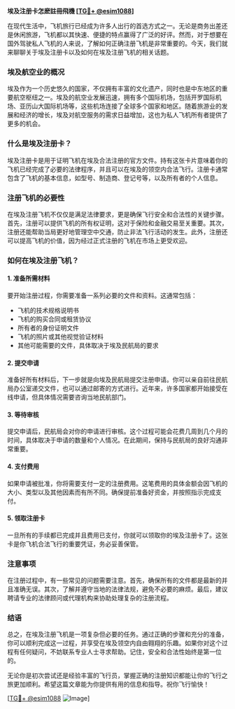 **埃及注册卡怎麽註冊飛機 [[TG💪+ @esim1088](https://t.me/s/esim1088)]**

在现代生活中，飞机旅行已经成为许多人出行的首选方式之一。无论是商务出差还是休闲旅游，飞机都以其快速、便捷的特点赢得了广泛的好评。然而，对于想要在国外驾驶私人飞机的人来说，了解如何正确注册飞机是非常重要的。今天，我们就来聊聊关于埃及注册卡以及如何在埃及注册飞机的相关话题。

### 埃及航空业的概况

埃及作为一个历史悠久的国家，不仅拥有丰富的文化遗产，同时也是中东地区的重要航空枢纽之一。埃及的航空业发展迅速，拥有多个国际机场，包括开罗国际机场、亚历山大国际机场等，这些机场连接了全球多个国家和地区。随着旅游业的发展和经济的增长，埃及对航空服务的需求日益增加，这也为私人飞机所有者提供了更多的机会。

### 什么是埃及注册卡？

埃及注册卡是用于证明飞机在埃及合法注册的官方文件。持有这张卡片意味着你的飞机已经完成了必要的法律程序，并且可以在埃及的领空内合法飞行。注册卡通常包含了飞机的基本信息，如型号、制造商、登记号等，以及所有者的个人信息。

### 注册飞机的必要性

在埃及注册飞机不仅仅是满足法律要求，更是确保飞行安全和合法性的关键步骤。首先，注册可以提供飞机的所有权证明，这对于保险和金融交易至关重要。其次，注册还能帮助当局更好地管理空中交通，防止非法飞行活动的发生。此外，注册还可以提高飞机的价值，因为经过正式注册的飞机在市场上更受欢迎。

### 如何在埃及注册飞机？

#### 1. 准备所需材料

要开始注册过程，你需要准备一系列必要的文件和资料。这通常包括：

- 飞机的技术规格说明书
- 飞机的购买合同或租赁协议
- 所有者的身份证明文件
- 飞机的照片或其他视觉验证材料
- 其他可能需要的文件，具体取决于埃及民航局的要求

#### 2. 提交申请

准备好所有材料后，下一步就是向埃及民航局提交注册申请。你可以亲自前往民航局办公室递交文件，也可以通过邮寄的方式进行。近年来，许多国家都开始接受在线申请，但具体情况需要咨询当地民航部门。

#### 3. 等待审核

提交申请后，民航局会对你的申请进行审核。这个过程可能会花费几周到几个月的时间，具体取决于申请的数量和个人情况。在此期间，保持与民航局的良好沟通非常重要。

#### 4. 支付费用

如果申请被批准，你将需要支付一定的注册费用。这笔费用的具体金额会因飞机的大小、类型以及其他因素而有所不同。确保提前准备好资金，并按照指示完成支付。

#### 5. 领取注册卡

一旦所有的手续都已完成并且费用已支付，你就可以领取你的埃及注册卡了。这张卡是你飞机合法飞行的重要凭证，务必妥善保管。

### 注意事项

在注册过程中，有一些常见的问题需要注意。首先，确保所有的文件都是最新的并且准确无误。其次，了解并遵守当地的法律法规，避免不必要的麻烦。最后，建议聘请专业的法律顾问或代理机构来协助处理复杂的注册流程。

### 结语

总之，在埃及注册飞机是一项复杂但必要的任务。通过正确的步骤和充分的准备，你可以顺利完成这一过程，并享受在埃及领空内自由翱翔的乐趣。如果你对这个过程有任何疑问，不妨联系专业人士寻求帮助。记住，安全和合法性始终是第一位的。

无论你是初次尝试还是经验丰富的飞行员，掌握正确的注册知识都能让你的飞行之旅更加顺利。希望这篇文章能为你提供有用的信息和指导。祝你飞行愉快！

[[TG💪+ @esim1088](https://t.me/s/esim1088) ![Image](https://i.postimg.cc/4NQfJmqS/Snipaste-2025-05-13-00-14-12.png)]